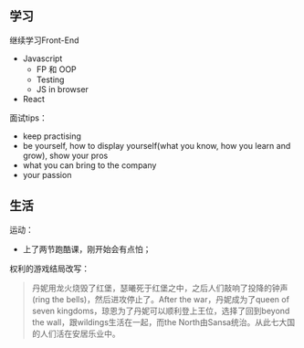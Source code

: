 ## 学习

继续学习Front-End
- Javascript
  - FP 和 OOP
  - Testing
  - JS in browser
- React

面试tips：
- keep practising
- be yourself, how to display yourself(what you know, how you learn and grow), show your pros
- what you can bring to the company
- your passion

## 生活

运动：
- 上了两节跑酷课，刚开始会有点怕；

权利的游戏结局改写：
> 丹妮用龙火烧毁了红堡，瑟曦死于红堡之中，之后人们敲响了投降的钟声(ring the bells)，然后进攻停止了。After the war，丹妮成为了queen of seven kingdoms，琼恩为了丹妮可以顺利登上王位，选择了回到beyond the wall，跟wildings生活在一起，而the North由Sansa统治。从此七大国的人们活在安居乐业中。

